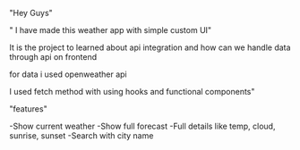 "Hey Guys"

" I have made this weather app with simple custom UI"

It is the project to learned about api integration and how can we handle data through api on frontend

for data i used openweather api 

I used fetch method with using hooks and functional components"

"features"

-Show current weather
-Show full forecast
-Full details like temp, cloud, sunrise, sunset
-Search with city name